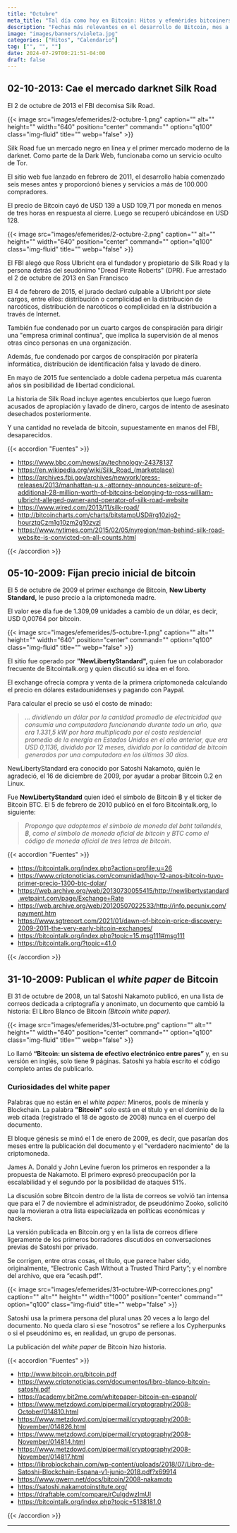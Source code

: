 ```yaml
---
title: "Octubre"
meta_title: "Tal día como hoy en Bitcoin: Hitos y efemérides bitcoiners | Proyecto Bitcoin"
description: "Fechas más relevantes en el desarrollo de Bitcoin, mes a mes"
image: "images/banners/violeta.jpg"
categories: ["Hitos", "Calendario"]
tag: ["", "", ""]
date: 2024-07-29T00:21:51-04:00
draft: false
---
```


## 02-10-2013: Cae el mercado darknet Silk Road

El 2 de octubre de 2013 el FBI decomisa Silk Road.

{{< image src="images/efemerides/2-octubre-1.png" caption="" alt="" height="" width="640" position="center" command="" option="q100" class="img-fluid" title=""  webp="false" >}}

Silk Road fue un mercado negro en línea y el primer mercado moderno de la darknet. Como parte de la Dark Web, funcionaba como un servicio oculto de Tor.

El sitio web fue lanzado en febrero de 2011, el desarrollo había comenzado seis meses antes y proporcionó bienes y servicios a más de 100.000 compradores.

El precio de Bitcoin cayó de USD 139 a USD 109,71 por moneda en menos de tres horas en respuesta al cierre. Luego se recuperó ubicándose en USD 128.

{{< image src="images/efemerides/2-octubre-2.png" caption="" alt="" height="" width="640" position="center" command="" option="q100" class="img-fluid" title=""  webp="false" >}}

El FBI alegó que Ross Ulbricht era el fundador y propietario de Silk Road y la persona detrás del seudónimo "Dread Pirate Roberts" (DPR). Fue arrestado el 2 de octubre de 2013 en San Francisco

El 4 de febrero de 2015, el jurado declaró culpable a Ulbricht por siete cargos, entre ellos: distribución o complicidad en la distribución de narcóticos, distribución de narcóticos o complicidad en la distribución a través de Internet.

También fue condenado por un cuarto cargos de conspiración para dirigir una "empresa criminal continua", que implica la supervisión de al menos otras cinco personas en una organización.

Además, fue condenado por cargos de conspiración por piratería informática, distribución de identificación falsa y lavado de dinero.

En mayo de 2015 fue sentenciado a doble cadena perpetua más cuarenta años sin posibilidad de libertad condicional.

La historia de Silk Road incluye agentes encubiertos que luego fueron acusados de apropiación y lavado de dinero, cargos de intento de asesinato desechados posteriormente.

Y una cantidad no revelada de bitcoin, supuestamente en manos del FBI, desaparecidos.

{{< accordion "Fuentes" >}}

- <https://www.bbc.com/news/av/technology-24378137>
- <https://en.wikipedia.org/wiki/Silk_Road_(marketplace)>
- <https://archives.fbi.gov/archives/newyork/press-releases/2013/manhattan-u.s.-attorney-announces-seizure-of-additional-28-million-worth-of-bitcoins-belonging-to-ross-william-ulbricht-alleged-owner-and-operator-of-silk-road-website>
- <https://www.wired.com/2013/11/silk-road/>
- <http://bitcoincharts.com/charts/bitstampUSD#rg10zig2-hourztgCzm1g10zm2g10zvzl>
- <https://www.nytimes.com/2015/02/05/nyregion/man-behind-silk-road-website-is-convicted-on-all-counts.html>

{{< /accordion >}}

## 05-10-2009: Fijan precio inicial de bitcoin

El 5 de octubre de 2009 el primer exchange de Bitcoin, **New Liberty Standard,** le puso precio a la criptomoneda madre.

El valor ese día fue de 1.309,09 unidades a cambio de un dólar, es decir, USD 0,00764 por bitcoin.

{{< image src="images/efemerides/5-octubre-1.png" caption="" alt="" height="" width="640" position="center" command="" option="q100" class="img-fluid" title=""  webp="false" >}}

El sitio fue operado por **"NewLibertyStandard",** quien fue un colaborador frecuente de Bitcointalk.org y quien discutió su idea en el foro.

El exchange ofrecía compra y venta de la primera criptomoneda calculando el precio en dólares estadounidenses y pagando con Paypal.

Para calcular el precio se usó el costo de minado:

>_... dividiendo un dólar por la cantidad promedio de electricidad que consumía una computadora funcionando durante todo un año, que era 1.331,5 kW por hora multiplicado por el costo residencial promedio de la energía en Estados Unidos en el año anterior, que era USD 0,1136, dividido por 12 meses, dividido por la cantidad de bitcoin generados por una computadora en los últimos 30 días._

NewLibertyStandard era conocido por Satoshi Nakamoto, quién le agradeció, el 16 de diciembre de 2009, por ayudar a probar Bitcoin 0.2 en Linux.

Fue **NewLibertyStandard** quien ideó el símbolo de Bitcoin ฿ y el ticker de Bitcoin BTC. El 5 de febrero de 2010 publicó en el foro Bitcointalk.org, lo siguiente:

>_Propongo que adoptemos el símbolo de moneda del baht tailandés, ฿, como el símbolo de moneda oficial de bitcoin y BTC como el código de moneda oficial de tres letras de bitcoin._

{{< accordion "Fuentes" >}}

- <https://bitcointalk.org/index.php?action=profile;u=26>
- <https://www.criptonoticias.com/comunidad/hoy-12-anos-bitcoin-tuvo-primer-precio-1300-btc-dolar/>
- <https://web.archive.org/web/20130730055415/http://newlibertystandard.wetpaint.com/page/Exchange+Rate>
- <https://web.archive.org/web/20120507022533/http://info.pecunix.com/payment.htm>
- <https://www.sgtreport.com/2021/01/dawn-of-bitcoin-price-discovery-2009-2011-the-very-early-bitcoin-exchanges/>
- <https://bitcointalk.org/index.php?topic=15.msg111#msg111>
- <https://bitcointalk.org/?topic=41.0>

{{< /accordion >}}

## 31-10-2009: Publican el _white paper_ de Bitcoin

El 31 de octubre de 2008, un tal Satoshi Nakamoto publicó, en una lista de correos dedicada a criptografía y anonimato, un documento que cambió la historia: El Libro Blanco de Bitcoin _(Bitcoin white paper)._

{{< image src="images/efemerides/31-octubre.png" caption="" alt="" height="" width="640" position="center" command="" option="q100" class="img-fluid" title=""  webp="false" >}}

Lo llamó **“Bitcoin: un sistema de efectivo electrónico entre pares”** y, en su versión en inglés, solo tiene 9 páginas. Satoshi ya había escrito el código completo antes de publicarlo.

### Curiosidades del white paper

Palabras que no están en el _white paper:_ Mineros, pools de minería y Blockchain. La palabra **"Bitcoin"** solo está en el título y en el dominio de la web citada (registrado el 18 de agosto de 2008) nunca en el cuerpo del documento.

El bloque génesis se minó el 1 de enero de 2009, es decir, que pasarían dos meses entre la publicación del documento y el "verdadero nacimiento" de la criptomoneda.

James A. Donald y John Levine fueron los primeros en responder a la propuesta de Nakamoto. El primero expresó preocupación por la escalabilidad y el segundo por la posibilidad de ataques 51%.

La discusión sobre Bitcoin dentro de la lista de correos se volvió tan intensa que para el 7 de noviembre el administrador, de pseudónimo Zooko, solicitó que la movieran a otra lista especializada en políticas económicas y hackers.

La versión publicada en Bitcoin.org y en la lista de correos difiere ligeramente de los primeros borradores discutidos en conversaciones previas de Satoshi por privado.

Se corrigen, entre otras cosas, el título, que parece haber sido, originalmente, “Electronic Cash Without a Trusted Third Party”; y el nombre del archivo, que era “ecash.pdf”.

{{< image src="images/efemerides/31-octubre-WP-correcciones.png" caption="" alt="" height="" width="1000" position="center" command="" option="q100" class="img-fluid" title=""  webp="false" >}}

Satoshi usa la primera persona del plural unas 20 veces a lo largo del documento. No queda claro si ese "nosotros" se refiere a los Cypherpunks o si el pseudónimo es, en realidad, un grupo de personas.

La publicación del _white paper_ de Bitcoin hizo historia.

{{< accordion "Fuentes" >}}

- <http://www.bitcoin.org/bitcoin.pdf>
- <https://www.criptonoticias.com/documentos/libro-blanco-bitcoin-satoshi.pdf>
- <https://academy.bit2me.com/whitepaper-bitcoin-en-espanol/>
- <https://www.metzdowd.com/pipermail/cryptography/2008-October/014810.html>
- <https://www.metzdowd.com/pipermail/cryptography/2008-November/014826.html>
- <https://www.metzdowd.com/pipermail/cryptography/2008-November/014814.html>
- <https://www.metzdowd.com/pipermail/cryptography/2008-November/014817.html>
- <https://libroblockchain.com/wp-content/uploads/2018/07/Libro-de-Satoshi-Blockchain-Espana-v1-junio-2018.pdf?x69914>
- <https://www.gwern.net/docs/bitcoin/2008-nakamoto>
- <https://satoshi.nakamotoinstitute.org/>
- <https://draftable.com/compare/rCuIgdwzImUI>
- <https://bitcointalk.org/index.php?topic=5138181.0>

{{< /accordion >}}

<hr>
